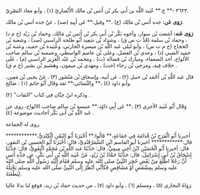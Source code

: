 ٣٦٢٣ -** ع:** عُبَيد اللَّه بن أَبي بكر بْن أَنَس بْن مالك الأَنْصارِيّ (١) ، وأبو معاذ البَصْرِيّ.

**رَوَى عَن:** جده أَنَس بْن مَالِك (ع) ،** وقيل:** عَن أَبِيهِ (صد) ، عَنْ جده أنس بْن مالك.

**رَوَى عَنه:** أشعث بْن سوار، وأخوه بَكْر بْن أَبي بكر بْن أَنَس بْن مَالِك، وحماد بْن زَيْد (خ م د) ، وحماد بْن سلمة (قَدْ ت س ق) ، وشداد بْن سَعِيد أَبُو طلحة الراسبي (صد) ، وشعبة بْن الحجاج (خ م ت س) ، وأبو ليلى عَبد اللَّهِ بْن ميسرة الحارثي، وعُبَيدة بْن حميد، وعتبة بْن حميد الضبي (د) ، وعدي بْن الفضل، وعلى بْن عاصم الواسطي، وعنبسة بْن سالم صاحب الألواح، أحد الضعفاء، ومبارك بْن فضالة (ت) ، ومحمد بْن عَبْد الْعَزِيز الراسبي (م) ، عَلَى خلاف فِيهِ، ومرجى بْن رجاء (خت) ، ومهدي بْن ميمون، وهشيم بْن بشير (خ م ق) .

قال عَبد اللَّهِ بْن أَحْمَد بْن حنبل (٢) ، عَن أبيه، وإسحاق بْن مَنْصُور (٣) ، عَنْ يحيى بْن مَعِين، وأبو داود (٤) ،** والنَّسَائي:** ثقة.وَقَال أَبُو حاتم (١) : صَالِح.

وذكره ابنُ حِبَّان فِي كتاب "الثقات" (٢) .

وَقَال أَبُو عُبَيد الأجري (٣) ،** عَن أَبِي دَاوُد:** عنبسة بْن سالم صاحب الالواح، روى عن عَبد اللَّهِ بْن أَبي بَكْر أحاديث موضوعة (٤) .

روى له الجماعة.

أخبرنا أَبُو الْفَرَجِ بْنُ قُدَامَةَ فِي جَمَاعَةٍ،** قَالُوا:** أَخْبَرَنَا أَبُو اليُمْنِ الْكِنْدِيُّ،************ قال:************ أخبرنا أبو القاسم ابْنِ السَّمَرْقَنْدِيِّ، قال: أَخْبَرَنَا أَبُو الحسين بْن النقور، قال: أخبرنا أَبُو الْحُسَيْنِ ابْنُ أَخِي مِيمِيٍّ، قال: حَدَّثَنَا عَبد اللَّهِ بْن مُحَمَّدٍ الْبَغَوِيُّ، قال: حَدَّثَنَا إِسْحَاقُ بْنُ أَبي إِسْرَائِيلَ، قال: حَدَّثَنَا حَمَّادُ بْنُ زَيْدٍ، عَنْ عُبَيد اللَّهِ بْنِ أَبي بَكْرٍ، عن جَدِّهِ أَنَسٍ أَنَّ رَجُلا اطَّلَعَ مِنْ بَعْضِ حُجَرِ النَّبِيِّ صلى الله عليه وسلم فَقَامَ إِلَيْهِ رَسُول اللَّهِ صلى الله عليه وسلم بِمِشْقَصٍ أَوْ مَشَاقِصٍ فَكَأَنِّي أَنْظُرُ إِلَى النَّبِيِّ صلى الله عليه وسلم يَخْتِلُهُ لِيَطْعَنَهُ.

رَوَاهُ البخاري (٥) ، ومسلم (٦) ، وأبو داود (٧) ، من حديث حماد بْن زيد، فوقع لنا بدلا عاليا.